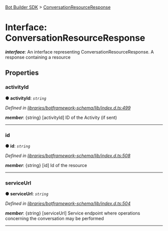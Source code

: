 [Bot Builder SDK](../README.md) > [ConversationResourceResponse](../interfaces/botbuilder.conversationresourceresponse.md)



# Interface: ConversationResourceResponse

*__interface__*: An interface representing ConversationResourceResponse. A response containing a resource



## Properties
<a id="activityid"></a>

###  activityId

**●  activityId**:  *`string`* 

*Defined in [libraries/botframework-schema/lib/index.d.ts:499](https://github.com/Microsoft/botbuilder-js/blob/09ad751/libraries/botframework-schema/lib/index.d.ts#L499)*


*__member__*: {string} [activityId] ID of the Activity (if sent)





___

<a id="id"></a>

###  id

**●  id**:  *`string`* 

*Defined in [libraries/botframework-schema/lib/index.d.ts:508](https://github.com/Microsoft/botbuilder-js/blob/09ad751/libraries/botframework-schema/lib/index.d.ts#L508)*


*__member__*: {string} [id] Id of the resource





___

<a id="serviceurl"></a>

###  serviceUrl

**●  serviceUrl**:  *`string`* 

*Defined in [libraries/botframework-schema/lib/index.d.ts:504](https://github.com/Microsoft/botbuilder-js/blob/09ad751/libraries/botframework-schema/lib/index.d.ts#L504)*


*__member__*: {string} [serviceUrl] Service endpoint where operations concerning the conversation may be performed





___


